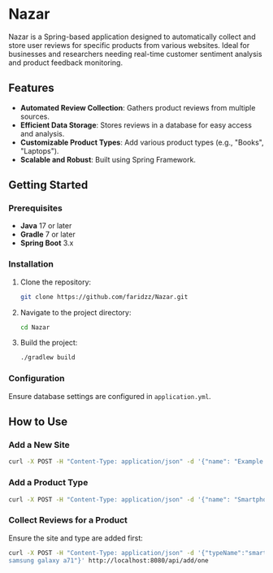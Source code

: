 # Nazar

Nazar is a Spring-based application designed to automatically collect and store user reviews for specific products from various websites. Ideal for businesses and researchers needing real-time customer sentiment analysis and product feedback monitoring.

## Features

- **Automated Review Collection**: Gathers product reviews from multiple sources.
- **Efficient Data Storage**: Stores reviews in a database for easy access and analysis.
- **Customizable Product Types**: Add various product types (e.g., "Books", "Laptops").
- **Scalable and Robust**: Built using Spring Framework.

## Getting Started

### Prerequisites

- **Java** 17 or later
- **Gradle** 7 or later
- **Spring Boot** 3.x

### Installation

1. Clone the repository:
    ```bash
    git clone https://github.com/faridzz/Nazar.git
    ```
2. Navigate to the project directory:
    ```bash
    cd Nazar
    ```
3. Build the project:
    ```bash
    ./gradlew build
    ```

### Configuration

Ensure database settings are  configured in  `application.yml`.

## How to Use

### Add a New Site
```bash
curl -X POST -H "Content-Type: application/json" -d '{"name": "Example Site", "url": "https://example.com"}' http://localhost:8080/api/sites
```
### Add a Product Type
```bash
curl -X POST -H "Content-Type: application/json" -d '{"name": "Smartphone"}' http://localhost:8080/api/types
```
### Collect Reviews for a Product
Ensure the site and type are added first:
```bash
curl -X POST -H "Content-Type: application/json" -d '{"typeName":"smartphone","siteUrl":"www.mobile.ir","productName":"
samsung galaxy a71"}' http://localhost:8080/api/add/one
```
